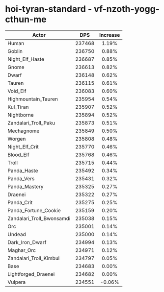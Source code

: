 # hoi-tyran-standard - vf-nzoth-yogg-cthun-me
| Actor | DPS | Increase |
|---|:---:|:---:|
|Human|237468|1.19%|
|Goblin|236750|0.88%|
|Night_Elf_Haste|236687|0.85%|
|Gnome|236613|0.82%|
|Dwarf|236148|0.62%|
|Tauren|236115|0.61%|
|Void_Elf|236083|0.60%|
|Highmountain_Tauren|235954|0.54%|
|Kul_Tiran|235907|0.52%|
|Nightborne|235894|0.52%|
|Zandalari_Troll_Paku|235873|0.51%|
|Mechagnome|235849|0.50%|
|Worgen|235808|0.48%|
|Night_Elf_Crit|235770|0.46%|
|Blood_Elf|235768|0.46%|
|Troll|235715|0.44%|
|Panda_Haste|235492|0.34%|
|Panda_Vers|235431|0.32%|
|Panda_Mastery|235325|0.27%|
|Draenei|235322|0.27%|
|Panda_Crit|235275|0.25%|
|Panda_Fortune_Cookie|235159|0.20%|
|Zandalari_Troll_Bwonsamdi|235038|0.15%|
|Orc|235001|0.14%|
|Undead|235000|0.14%|
|Dark_Iron_Dwarf|234994|0.13%|
|Maghar_Orc|234971|0.12%|
|Zandalari_Troll_Kimbul|234797|0.05%|
|Base|234683|0.00%|
|Lightforged_Draenei|234682|0.00%|
|Vulpera|234551|-0.06%|
